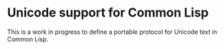 # Unicode support for Common Lisp

This is a work in progress to define a portable protocol for Unicode
text in Common Lisp.
